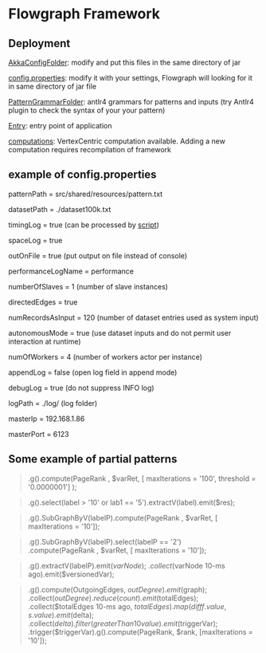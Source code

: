 # Flowgraph Framework


## Deployment

[AkkaConfigFolder](conf/): modify and put this files in the same directory of jar

[config.properties](src/shared/resources/config.properties): modify it with your settings, Flowgraph will
looking for it in same directory of jar file

[PatternGrammarFolder](src/shared/antlr4/): antlr4 grammars for patterns and inputs 
(try Antlr4 plugin to check the syntax of your your pattern)

[Entry](src/DebugMain.java): entry point of application

[computations](src/shared/resources/computationImpl): VertexCentric computation available.
Adding a new computation requires recompilation of framework


## example of config.properties

patternPath = src/shared/resources/pattern.txt

datasetPath = ./dataset100k.txt


timingLog = true (can be processed by [script](src/shared/resources/LogToIndices.java))

spaceLog = true

outOnFile = true (put output on file instead of console)

performanceLogName = performance


numberOfSlaves = 1 (number of slave instances)

directedEdges = true

numRecordsAsInput = 120 (number of dataset entries used as system input)

autonomousMode = true (use dataset inputs and do not permit user interaction at runtime)

numOfWorkers = 4 (number of workers actor per instance)

appendLog = false (open log field in append mode)

debugLog = true (do not suppress INFO log)


logPath = ./log/ (log folder)

masterIp = 192.168.1.86 

masterPort = 6123

## Some example of partial patterns

>.g().compute(PageRank , $varRet, [ maxIterations = '100', threshold = '0.0000001'] );

>.g().select(label > '10' or lab1 == '5').extractV(label).emit($res);

>.g().SubGraphByV(labelP).compute(PageRank , $varRet, [ maxIterations = '10']);

>.g().SubGraphByV(labelP).select(labelP == '2') \
>.compute(PageRank , $varRet, [ maxIterations = '10']);

>.g().extractV(labelP).emit($varNode); \
>.collect($varNode 10-ms ago).emit($versionedVar);


> .g().compute(OutgoingEdges, $outDegree).emit($graph); \
>     .collect($outDegree).reduce(count).emit($totalEdges); \
>     .collect($totalEdges 10-ms ago, $totalEdges).map(diff f.value, s.value).emit($delta); \
>     .collect($delta).filter(greaterThan10 value).emit($triggerVar); 
>     .trigger($triggerVar).g().compute(PageRank, $rank, [maxIterations = '10']);